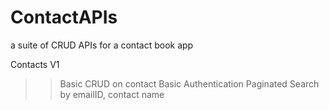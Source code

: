 # ContactAPIs
a suite of CRUD APIs for a contact book app


Contacts V1

>>Basic CRUD on contact
>>Basic Authentication
>>Paginated Search by emailID, contact name
